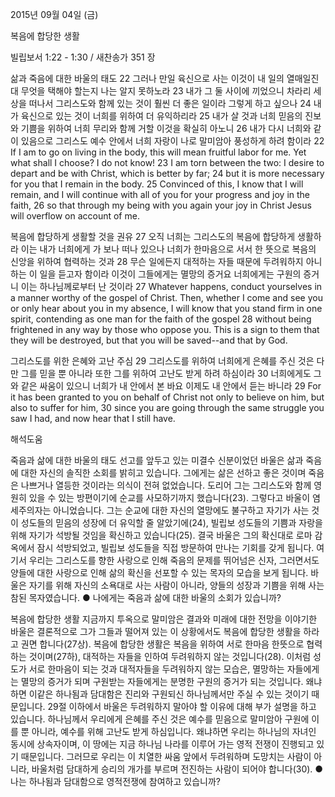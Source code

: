 2015년 09월 04일 (금)

복음에 합당한 생활



빌립보서 1:22 - 1:30 / 새찬송가 351 장


삶과 죽음에 대한 바울의 태도
22 그러나 만일 육신으로 사는 이것이 내 일의 열매일진대 무엇을 택해야 할는지 나는 알지 못하노라 23 내가 그 둘 사이에 끼었으니 차라리 세상을 떠나서 그리스도와 함께 있는 것이 훨씬 더 좋은 일이라 그렇게 하고 싶으나 24 내가 육신으로 있는 것이 너희를 위하여 더 유익하리라 25 내가 살 것과 너희 믿음의 진보와 기쁨을 위하여 너희 무리와 함께 거할 이것을 확실히 아노니 26 내가 다시 너희와 같이 있음으로 그리스도 예수 안에서 너희 자랑이 나로 말미암아 풍성하게 하려 함이라 
22 If I am to go on living in the body, this will mean fruitful labor for me. Yet what shall I choose? I do not know! 23 I am torn between the two: I desire to depart and be with Christ, which is better by far; 24 but it is more necessary for you that I remain in the body. 25 Convinced of this, I know that I will remain, and I will continue with all of you for your progress and joy in the faith, 26 so that through my being with you again your joy in Christ Jesus will overflow on account of me. 

복음에 합당하게 생활할 것을 권유
27 오직 너희는 그리스도의 복음에 합당하게 생활하라 이는 내가 너희에게 가 보나 떠나 있으나 너희가 한마음으로 서서 한 뜻으로 복음의 신앙을 위하여 협력하는 것과 28 무슨 일에든지 대적하는 자들 때문에 두려워하지 아니하는 이 일을 듣고자 함이라 이것이 그들에게는 멸망의 증거요 너희에게는 구원의 증거니 이는 하나님께로부터 난 것이라 
27 Whatever happens, conduct yourselves in a manner worthy of the gospel of Christ. Then, whether I come and see you or only hear about you in my absence, I will know that you stand firm in one spirit, contending as one man for the faith of the gospel 28 without being frightened in any way by those who oppose you. This is a sign to them that they will be destroyed, but that you will be saved--and that by God. 

그리스도를 위한 은혜와 고난 주심
29 그리스도를 위하여 너희에게 은혜를 주신 것은 다만 그를 믿을 뿐 아니라 또한 그를 위하여 고난도 받게 하려 하심이라 30 너희에게도 그와 같은 싸움이 있으니 너희가 내 안에서 본 바요 이제도 내 안에서 듣는 바니라
29 For it has been granted to you on behalf of Christ not only to believe on him, but also to suffer for him, 30 since you are going through the same struggle you saw I had, and now hear that I still have.

해석도움





죽음과 삶에 대한 바울의 태도
선고를 앞두고 있는 미결수 신분이었던 바울은 삶과 죽음에 대한 자신의 솔직한 소회를 밝히고 있습니다. 그에게는 삶은 선하고 좋은 것이며 죽음은 나쁘거나 열등한 것이라는 의식이 전혀 없었습니다. 도리어 그는 그리스도와 함께 영원히 있을 수 있는 방편이기에 순교를 사모하기까지 했습니다(23). 그렇다고 바울이 염세주의자는 아니었습니다. 그는 순교에 대한 자신의 열망에도 불구하고 자기가 사는 것이 성도들의 믿음의 성장에 더 유익할 줄 알았기에(24), 빌립보 성도들의 기쁨과 자랑을 위해 자기가 석방될 것임을 확신하고 있습니다(25). 결국 바울은 그의 확신대로 로마 감옥에서 잠시 석방되었고, 빌립보 성도들을 직접 방문하여 만나는 기회를 갖게 됩니다. 여기서 우리는 그리스도를 향한 사랑으로 인해 죽음의 문제를 뛰어넘은 신자, 그러면서도 양들에 대한 사랑으로 인해 삶의 확신을 선포할 수 있는 목자의 모습을 보게 됩니다. 바울은 자기를 위해 자신의 소욕대로 사는 사람이 아니라, 양들의 성장과 기쁨을 위해 사는 참된 목자였습니다.
● 나에게는 죽음과 삶에 대한 바울의 소회가 있습니까? 


복음에 합당한 생활
지금까지 투옥으로 말미암은 결과와 미래에 대한 전망을 이야기한 바울은 결론적으로 그가 그들과 떨어져 있는 이 상황에서도 복음에 합당한 생활을 하라고 권면 합니다(27상). 복음에 합당한 생활은 복음을 위하여 서로 한마음 한뜻으로 협력하는 것이며(27하), 대적하는 자들을 인하여 두려워하지 않는 것입니다(28). 이처럼 성도가 서로 한마음이 되는 것과 대적자들을 두려워하지 않는 모습은, 멸망하는 자들에게는 멸망의 증거가 되며 구원받는 자들에게는 분명한 구원의 증거가 되는 것입니다. 왜냐하면 이같은 하나됨과 담대함은 진리와 구원되신 하나님께서만 주실 수 있는 것이기 때문입니다. 29절 이하에서 바울은 두려워하지 말아야 할 이유에 대해 부가 설명을 하고 있습니다. 하나님께서 우리에게 은혜를 주신 것은 예수를 믿음으로 말미암아 구원에 이를 뿐 아니라, 예수를 위해 고난도 받게 하심입니다. 왜냐하면 우리는 하나님의 자녀인 동시에 상속자이며, 이 땅에는 지금 하나님 나라를 이루어 가는 영적 전쟁이 진행되고 있기 때문입니다. 그러므로 우리는 이 치열한 싸움 앞에서 두려워하며 도망치는 사람이 아니라, 바울처럼 담대하게 승리의 개가를 부르며 전진하는 사람이 되어야 합니다(30).
● 나는 하나됨과 담대함으로 영적전쟁에 참여하고 있습니까?